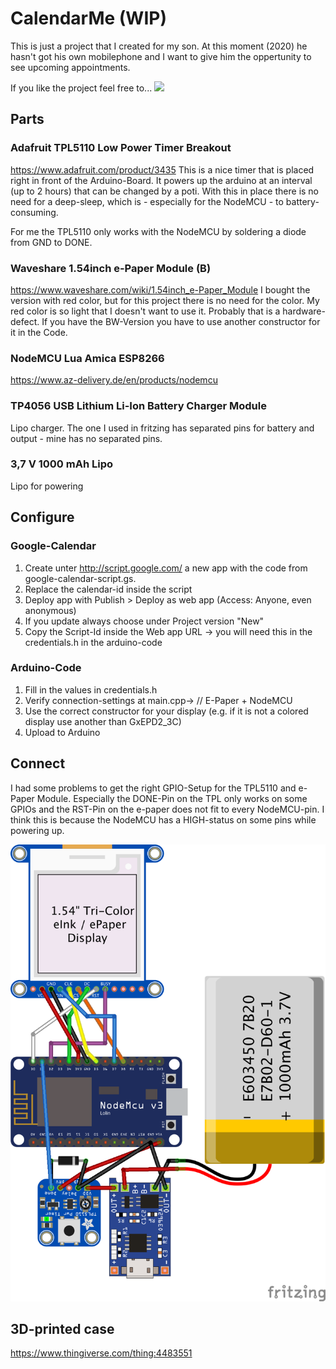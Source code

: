 # CalendarMe (WIP)
This is just a project that I created for my son. At this moment (2020) he hasn't got his own mobilephone and I want to give him the oppertunity to see upcoming appointments. 

If you like the project feel free to...
[![](https://www.paypalobjects.com/en_US/i/btn/btn_donateCC_LG.gif)](https://www.paypal.com/cgi-bin/webscr?cmd=_s-xclick&hosted_button_id=WYPGSSKM5U37L&source=url)

## Parts

### Adafruit TPL5110 Low Power Timer Breakout
<https://www.adafruit.com/product/3435>
This is a nice timer that is placed right in front of the Arduino-Board. It powers up the arduino at an interval (up to 2 hours) that can be changed by a poti. With this in place there is no need for a deep-sleep, which is - especially for the NodeMCU - to battery-consuming. 

For me the TPL5110 only works with the NodeMCU by soldering a diode from GND to DONE. 

### Waveshare 1.54inch e-Paper Module (B)
<https://www.waveshare.com/wiki/1.54inch_e-Paper_Module>
I bought the version with red color, but for this project there is no need for the color. My red color is so light that I doesn't want to use it. Probably that is a hardware-defect. If you have the BW-Version you have to use another constructor for it in the Code. 

### NodeMCU Lua Amica ESP8266
<https://www.az-delivery.de/en/products/nodemcu>

### TP4056 USB Lithium Li-Ion Battery Charger Module
Lipo charger. The one I used in fritzing has separated pins for battery and output - mine has no separated pins. 

### 3,7 V 1000 mAh Lipo
Lipo for powering

## Configure

### Google-Calendar
1. Create unter http://script.google.com/ a new app with the code from google-calendar-script.gs.
2. Replace the calendar-id inside the script
3. Deploy app with Publish > Deploy as web app (Access: Anyone, even anonymous)
4. If you update always choose under Project version "New"
5. Copy the Script-Id inside the Web app URL -> you will need this in the credentials.h in the arduino-code

### Arduino-Code
1. Fill in the values in credentials.h
2. Verify connection-settings at main.cpp-> // E-Paper + NodeMCU
3. Use the correct constructor for your display (e.g. if it is not a colored display use another than GxEPD2_3C)
4. Upload to Arduino

## Connect
I had some problems to get the right GPIO-Setup for the TPL5110 and e-Paper Module. Especially the DONE-Pin on the TPL only works on some GPIOs and the RST-Pin on the e-paper does not fit to every NodeMCU-pin. I think this is because the NodeMCU has a HIGH-status on some pins while powering up. 

![friting-diagramm](./CalendarMe.png)

## 3D-printed case
<https://www.thingiverse.com/thing:4483551>
